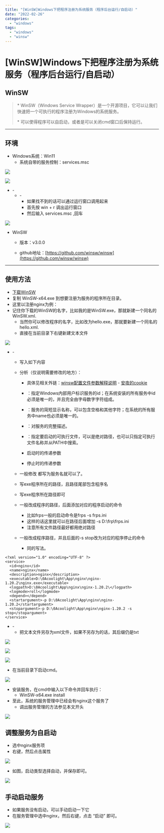 ```yaml
---
title: "[WinSW]Windows下把程序注册为系统服务（程序后台运行/自启动）"
date: "2022-02-26"
categories: 
  - "windows"
tags: 
  - "windows"
  - "winsw"
---
```

# [WinSW]Windows下把程序注册为系统服务（程序后台运行/自启动）

## WinSW

> \* WinSW（Windows Service Wrapper）是一个开源项目，它可以让我们快速把一个可执行的程序注册为Windows的系统服务。
> 
> \* 可以使得程序可以自启动，或者是可以关闭cmd窗口后保持运行。

* * *

## 环境

- Windows系统：Win11
    - 系统自带的服务控制：services.msc

![](images/image-27.png)

![](images/image-29-1024x706.png)

- \-
    - \-
        - 如果找不到的话可以通过运行窗口调用起来
        - 首先按 win + r 调出运行窗口
        - 然后输入 services.msc ,回车

![](images/image-28.png)

- WinSW
    
    - 版本：v3.0.0
    
    - github地址：[https://github.com/winsw/winsw](https://github.com/winsw/winsw)

* * *

## 使用方法

- [下载WinSW](https://github.com/winsw/winsw)
- 复制 WinSW-x64.exe 到想要注册为服务的程序所在目录。
- 这里以注册nginx为例：
- 记住你下载的WinSW的名字，比如我的是WinSW.exe，那就新建一个同名的WinSW.xml.
    - 当然你可以修改程序的名字，比如改为hello.exe，那就要新建一个同名的hello.xml.
    - 直接在当前目录下右键新建文本文件

![](images/image-33.png)

- \-
    - 写入如下内容
    - 分析（仅说明需要修改的地方）：
        
        - 具体见相关外链：[winsw配置文件参数解释说明](https://blog.csdn.net/qq_40763549/article/details/117932091) - [安夜的cookie](https://blog.csdn.net/qq_40763549)
        
        - <id>：指定Windows内部用户标识服务的id；在系统安装的所有服务中id必须是唯一的，并且完全由字母数字字符组成。
        - <name>：服务的简短显示名称，可以包含空格和其他字符；在系统的所有服务中name也必须是唯一的。
        - <description>：对服务的完整描述。
        - <executable>：指定要启动的可执行文件，可以是绝对路径，也可以只指定可执行文件名称并从PATH中搜索。
        
        - <startargument>启动时的传递参数
        - <stopargument>停止时的传递参数
    - 一般修改<id> <name> <description> 都写为服务名就可以了。
    - <executable>写exe程序所在的路径，且路径尾部包含程序名
    - <logpath>写exe程序所在路径即可
    - <startargument>一般改成程序的路径，后面添加对应的程序启动的命令
        - 比如frps一般的启动命令是frps -s frps.ini
        - 这样的话这里就可以在路径后面增加 -s D:\\frp\\frps.ini
        - 注意所有文件路径最好都用绝对路径
    - <stopargument>一般改成程序路径，并且后面的-s stop改为对应的程序停止的命令
        - 同<startargument>的写法。

```
<?xml version="1.0" encoding="UTF-8" ?>
<service>
  <id>nginx</id>
  <name>nginx</name>
  <description>nginx</description>
  <executable>D:\0Acoolight\App\nginx\nginx-1.20.2\nginx.exe</executable>
  <logpath>D:\0Acoolight\App\nginx\nginx-1.20.2\</logpath>
  <logmode>roll</logmode>
  <depend></depend>
  <startargument>-p D:\0Acoolight\App\nginx\nginx-1.20.2</startargument>
  <stopargument>-p D:\0Acoolight\App\nginx\nginx-1.20.2 -s stop</stopargument>
</service>
```

- \-
    - 把文本文件另存为xml文件，如果不另存为的话，其后缀仍是txt

![](images/image-35-1024x489.png)

![](images/image-36.png)

![](images/image-32-1024x539.png)

- 在当前目录下启动cmd。

![](images/image-31-1024x462.png)

- 安装服务，在cmd中输入以下命令并回车执行：
    - WinSW-x64.exe install
- 至此，系统的服务管理中已经会有nginx这个服务了
    - 调出服务管理的方法参见本文开头

![](images/image-37-1024x707.png)

## 调整服务为自启动

- 选中nginx服务项
- 右键，然后点击属性

![](images/image-39-edited.png)

- 如图，启动类型选择自动，并保存即可。

![](images/image-41.png)

## 手动启动服务

- 如果服务没有启动，可以手动启动一下它
- 在服务管理中选中nginx，然后右键，点击 “启动” 即可。

![](images/93f5308df6cb2b57b6e0875fdf81570b_image-39-edited-1024x640.png)
